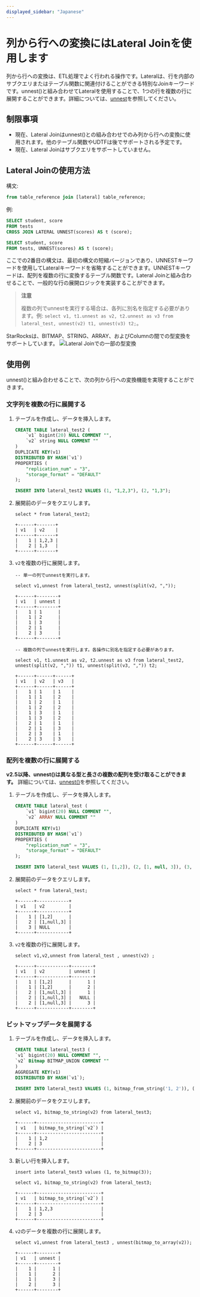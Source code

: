 ```yaml
---
displayed_sidebar: "Japanese"
---
```


# 列から行への変換にはLateral Joinを使用します

列から行への変換は、ETL処理でよく行われる操作です。Lateralは、行を内部のサブクエリまたはテーブル関数に関連付けることができる特別なJoinキーワードです。unnest()と組み合わせてLateralを使用することで、1つの行を複数の行に展開することができます。詳細については、[unnest](../sql-reference/sql-functions/array-functions/unnest.md)を参照してください。

## 制限事項

* 現在、Lateral Joinはunnest()との組み合わせでのみ列から行への変換に使用されます。他のテーブル関数やUDTFは後でサポートされる予定です。
* 現在、Lateral Joinはサブクエリをサポートしていません。

## Lateral Joinの使用方法

構文:

~~~SQL
from table_reference join [lateral] table_reference;
~~~

例:

~~~SQL
SELECT student, score
FROM tests
CROSS JOIN LATERAL UNNEST(scores) AS t (score);

SELECT student, score
FROM tests, UNNEST(scores) AS t (score);
~~~

ここでの2番目の構文は、最初の構文の短縮バージョンであり、UNNESTキーワードを使用してLateralキーワードを省略することができます。UNNESTキーワードは、配列を複数の行に変換するテーブル関数です。Lateral Joinと組み合わせることで、一般的な行の展開ロジックを実装することができます。

> **注意**
>
> 複数の列でunnestを実行する場合は、各列に別名を指定する必要があります。例: `select v1, t1.unnest as v2, t2.unnest as v3 from lateral_test, unnest(v2) t1, unnest(v3) t2;`。

StarRocksは、BITMAP、STRING、ARRAY、およびColumnの間での型変換をサポートしています。
![Lateral Joinでの一部の型変換](../assets/lateral_join_type_conversion.png)

## 使用例

unnest()と組み合わせることで、次の列から行への変換機能を実現することができます。

### 文字列を複数の行に展開する

1. テーブルを作成し、データを挿入します。

    ~~~SQL
    CREATE TABLE lateral_test2 (
        `v1` bigint(20) NULL COMMENT "",
        `v2` string NULL COMMENT ""
    )
    DUPLICATE KEY(v1)
    DISTRIBUTED BY HASH(`v1`)
    PROPERTIES (
        "replication_num" = "3",
        "storage_format" = "DEFAULT"
    );

    INSERT INTO lateral_test2 VALUES (1, "1,2,3"), (2, "1,3");
    ~~~

2. 展開前のデータをクエリします。

    ~~~Plain Text
    select * from lateral_test2;

    +------+-------+
    | v1   | v2    |
    +------+-------+
    |    1 | 1,2,3 |
    |    2 | 1,3   |
    +------+-------+
    ~~~

3. `v2`を複数の行に展開します。

    ~~~Plain Text
    -- 単一の列でunnestを実行します。

    select v1,unnest from lateral_test2, unnest(split(v2, ","));

    +------+--------+
    | v1   | unnest |
    +------+--------+
    |    1 | 1      |
    |    1 | 2      |
    |    1 | 3      |
    |    2 | 1      |
    |    2 | 3      |
    +------+--------+

    -- 複数の列でunnestを実行します。各操作に別名を指定する必要があります。

    select v1, t1.unnest as v2, t2.unnest as v3 from lateral_test2, unnest(split(v2, ",")) t1, unnest(split(v3, ",")) t2;

    +------+------+------+
    | v1   | v2   | v3   |
    +------+------+------+
    |    1 | 1    | 1    |
    |    1 | 1    | 2    |
    |    1 | 2    | 1    |
    |    1 | 2    | 2    |
    |    1 | 3    | 1    |
    |    1 | 3    | 2    |
    |    2 | 1    | 1    |
    |    2 | 1    | 3    |
    |    2 | 3    | 1    |
    |    2 | 3    | 3    |
    +------+------+------+
    ~~~

### 配列を複数の行に展開する

 **v2.5以降、unnest()は異なる型と長さの複数の配列を受け取ることができます。** 詳細については、[unnest()](../sql-reference/sql-functions/array-functions/unnest.md)を参照してください。

1. テーブルを作成し、データを挿入します。

    ~~~SQL
    CREATE TABLE lateral_test (
        `v1` bigint(20) NULL COMMENT "",
        `v2` ARRAY NULL COMMENT ""
    ) 
    DUPLICATE KEY(v1)
    DISTRIBUTED BY HASH(`v1`)
    PROPERTIES (
        "replication_num" = "3",
        "storage_format" = "DEFAULT"
    );

    INSERT INTO lateral_test VALUES (1, [1,2]), (2, [1, null, 3]), (3, null);
    ~~~

2. 展開前のデータをクエリします。

    ~~~Plain Text
    select * from lateral_test;

    +------+------------+
    | v1   | v2         |
    +------+------------+
    |    1 | [1,2]      |
    |    2 | [1,null,3] |
    |    3 | NULL       |
    +------+------------+
    ~~~

3. `v2`を複数の行に展開します。

    ~~~Plain Text
    select v1,v2,unnest from lateral_test , unnest(v2) ;

    +------+------------+--------+
    | v1   | v2         | unnest |
    +------+------------+--------+
    |    1 | [1,2]      |      1 |
    |    1 | [1,2]      |      2 |
    |    2 | [1,null,3] |      1 |
    |    2 | [1,null,3] |   NULL |
    |    2 | [1,null,3] |      3 |
    +------+------------+--------+
    ~~~

### ビットマップデータを展開する

1. テーブルを作成し、データを挿入します。

    ~~~SQL
    CREATE TABLE lateral_test3 (
    `v1` bigint(20) NULL COMMENT "",
    `v2` Bitmap BITMAP_UNION COMMENT ""
    )
    AGGREGATE KEY(v1)
    DISTRIBUTED BY HASH(`v1`);

    INSERT INTO lateral_test3 VALUES (1, bitmap_from_string('1, 2')), (2, to_bitmap(3));
    ~~~

2. 展開前のデータをクエリします。

    ~~~Plain Text
    select v1, bitmap_to_string(v2) from lateral_test3;

    +------+------------------------+
    | v1   | bitmap_to_string(`v2`) |
    +------+------------------------+
    |    1 | 1,2                    |
    |    2 | 3                      |
    +------+------------------------+

3. 新しい行を挿入します。

    ~~~Plain Text
    insert into lateral_test3 values (1, to_bitmap(3));

    select v1, bitmap_to_string(v2) from lateral_test3;

    +------+------------------------+
    | v1   | bitmap_to_string(`v2`) |
    +------+------------------------+
    |    1 | 1,2,3                  |
    |    2 | 3                      |
    +------+------------------------+
    ~~~

4. `v2`のデータを複数の行に展開します。

    ~~~Plain Text
    select v1,unnest from lateral_test3 , unnest(bitmap_to_array(v2));

    +------+--------+
    | v1   | unnest |
    +------+--------+
    |    1 |      1 |
    |    1 |      2 |
    |    1 |      3 |
    |    2 |      3 |
    +------+--------+
    ~~~
